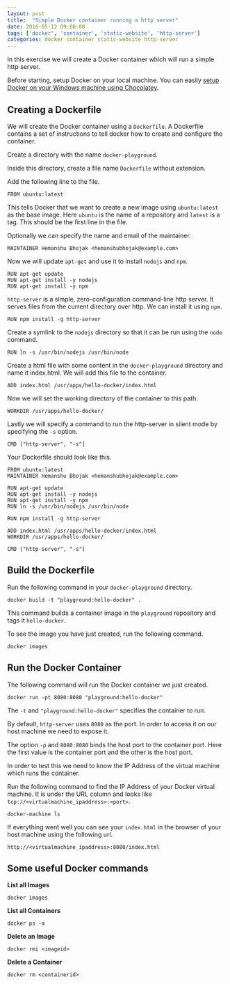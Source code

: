 ```yaml
---
layout: post
title:  "Simple Docker container running a http server"
date: 2016-05-12 09:00:00
tags: ['docker', 'container', 'static-website', 'http-server']
categories: docker container static-website http-server
---
```


In this exercise we will create a Docker container which will run a simple http server.

Before starting, setup Docker on your local machine. You can easily [setup Docker on your Windows machine using Chocolatey](/2016/05/11/settingup-docker-windows-chocolatey.html).


## Creating a Dockerfile   

We will create the Docker container using a ```Dockerfile```. A Dockerfile contains a set of instructions to tell docker how to create and configure the container.  

Create a directory with the name ```docker-playground```. 

Inside this directory, create a file name ```Dockerfile``` without extension.

Add the following line to the file.

```
FROM ubuntu:latest
```

This tells Docker that we want to create a new image using ```ubuntu:latest``` as the base image. Here ```ubuntu``` is the name of a repository and ```latest``` is a tag. This should be the first line in the file.

Optionally we can specify the name and email of the maintainer.

```
MAINTAINER Hemanshu Bhojak <hemanshubhojak@example.com>
```  

Now we will update ```apt-get``` and use it to install ```nodejs``` and ```npm```.

```
RUN apt-get update
RUN apt-get install -y nodejs
RUN apt-get install -y npm
```

```http-server``` is a simple, zero-configuration command-line http server. It serves files from the current directory over http. We can install it using ```npm```.

```
RUN npm install -g http-server
```

Create a symlink to the ```nodejs``` directory so that it can be run using the ```node``` command.

```
RUN ln -s /usr/bin/nodejs /usr/bin/node
```

Create a html file with some content in the ```docker-playground``` directory and name it index.html. We will add this file to the container.

```
ADD index.html /usr/apps/hello-docker/index.html
```    

Now we will set the working directory of the container to this path.

```
WORKDIR /usr/apps/hello-docker/
```

Lastly we will specify a command to run the http-server in silent mode by specifying the ```-s``` option.

```
CMD ["http-server", "-s"] 
```

Your Dockerfile should look like this.

```
FROM ubuntu:latest
MAINTAINER Hemanshu Bhojak <hemanshubhojak@example.com>

RUN apt-get update
RUN apt-get install -y nodejs
RUN apt-get install -y npm
RUN ln -s /usr/bin/nodejs /usr/bin/node

RUN npm install -g http-server

ADD index.html /usr/apps/hello-docker/index.html
WORKDIR /usr/apps/hello-docker/

CMD ["http-server", "-s"]
```

## Build the Dockerfile

Run the following command in your ```docker-playground``` directory.

```
docker build -t "playground:hello-docker" .
```

This command builds a container image in the ```playground``` repository and tags it ```hello-docker```.

To see the image you have just created, run the following command.

```
docker images
```

## Run the Docker Container

The following command will run the Docker container we just created.

```
docker run -pt 8080:8080 "playground:hello-docker"
```

The ```-t``` and ```"playground:hello-docker"``` specifies the container to run.

By default, ```http-server``` uses ```8080``` as the port. In order to access it on our host machine we need to expose it.

The option ```-p``` and ```8080:8080```  binds the host port to the container port. Here the first value is the container port and the other is the host port.

In order to test this we need to know the IP Address of the virtual machine which runs the container. 

Run the following command to find the IP Address of your Docker virtual machine. It is under the URL column and looks like ```tcp://<virtualmachine_ipaddress>:<port>```.

```
docker-machine ls
``` 

If everything went well you can see your ```index.html``` in the browser of your host machine using the following url.

```
http://<virtualmachine_ipaddress>:8080/index.html
```

## Some useful Docker commands

**List all Images**

```
docker images  
```

**List all Containers**

```
docker ps -a
```

**Delete an Image**

```
docker rmi <imageid>
```

**Delete a Container**

```
docker rm <containerid>
```
